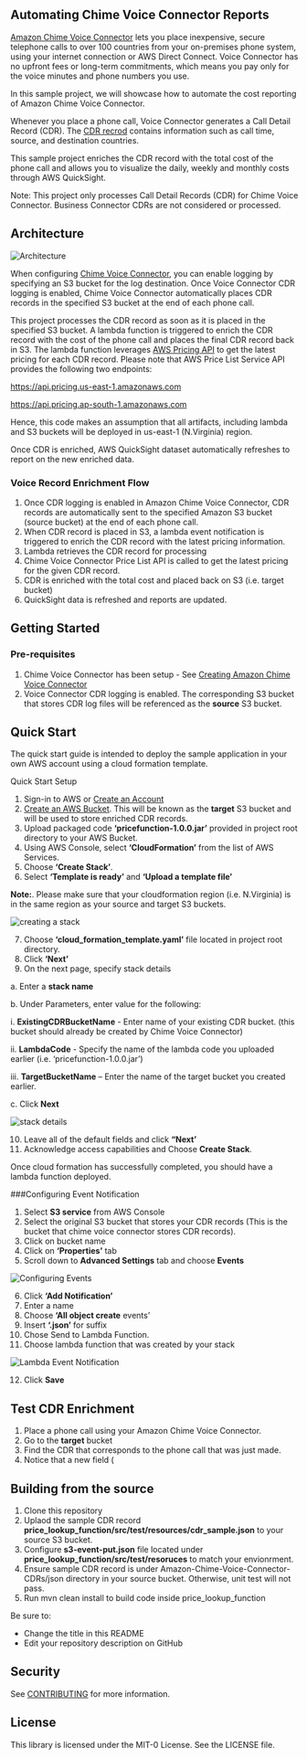 ## Automating Chime Voice Connector Reports

[Amazon Chime Voice Connector](https://aws.amazon.com/chime/voice-connector) lets you place inexpensive, secure telephone calls to over 100 countries from your on-premises phone system, using your internet connection or AWS Direct Connect. Voice Connector has no upfront fees or long-term commitments, which means you pay only for the voice minutes and phone numbers you use.  

In this sample project, we will showcase how to automate the cost reporting of Amazon Chime Voice Connector. 

Whenever you place a phone call, Voice Connector generates a Call Detail Record (CDR).  The [CDR recrod](https://docs.aws.amazon.com/chime/latest/ag/manage-global.html#call-detail.html) contains information such as call time, source, and destination countries.  

This sample project enriches the CDR record with the total cost of the phone call and allows you to visualize the daily, weekly and monthly costs through AWS QuickSight.

Note: This project only processes Call Detail Records (CDR) for Chime Voice Connector.   Business Connector CDRs are not considered or processed. 

## Architecture

![Architecture](images/architecture.png)

When configuring [Chime Voice Connector](https://docs.aws.amazon.com/chime/latest/ag/voice-connectors.html), you can enable logging by specifying an S3 bucket for the log destination.  Once Voice Connector CDR logging is enabled, Chime Voice Connector automatically places CDR records in the specified S3 bucket at the end of each phone call.  

This project processes the CDR record as soon as it is placed in the specified S3 bucket. A lambda function is triggered to enrich the CDR record with the cost of the phone call and places the final CDR record back in S3.  The lambda function leverages [AWS Pricing API](https://docs.aws.amazon.com/awsaccountbilling/latest/aboutv2/using-pelong.html) to get the latest pricing for each CDR record.  Please note that AWS Price List Service API provides the following two endpoints:

https://api.pricing.us-east-1.amazonaws.com

https://api.pricing.ap-south-1.amazonaws.com

Hence, this code makes an assumption that all artifacts, including lambda and S3 buckets will be deployed in us-east-1 (N.Virginia) region. 

Once CDR is enriched, AWS QuickSight dataset automatically refreshes to report on the new enriched data.  

### Voice Record Enrichment Flow

1.	Once CDR logging is enabled in Amazon Chime Voice Connector, CDR records are automatically sent to the specified Amazon S3 bucket (source bucket) at the end of each phone call.  
2.	When CDR record is placed in S3, a lambda event notification is triggered to enrich the CDR record with the latest pricing information.
3.	Lambda retrieves the CDR record for processing
4.	Chime Voice Connector Price List API is called to get the latest pricing for the given CDR record.
5.	CDR is enriched with the total cost and placed back on S3 (i.e. target bucket)
6.	QuickSight data is refreshed and reports are updated.


## Getting Started

### Pre-requisites
1. Chime Voice Connector has been setup - See [Creating Amazon Chime Voice Connector](https://docs.aws.amazon.com/chime/latest/ag/create-voicecon.html)
2. Voice Connector CDR logging is enabled.  The corresponding S3 bucket that stores CDR log files will be referenced as the **source** S3 bucket.

## Quick Start
The quick start guide is intended to deploy the sample application in your own AWS account using a cloud formation template.

Quick Start Setup
1.	Sign-in to AWS or [Create an Account](https://us-west-2.console.aws.amazon.com)
2.	[Create an AWS Bucket](https://docs.aws.amazon.com/AmazonS3/latest/gsg/CreatingABucket.html).  This will be known as the **target** S3 bucket and will be used to store enriched CDR records.
3.	Upload packaged code **‘pricefunction-1.0.0.jar’** provided in project root directory to your AWS Bucket.
4.	Using AWS Console, select **‘CloudFormation’** from the list of AWS Services.
5.	Choose **‘Create Stack’**.  
6.	Select **‘Template is ready’** and **‘Upload a template file’**

**Note:**. Please make sure that your cloudformation region (i.e. N.Virginia) is in the same region as your source and target S3 buckets.

![creating a stack](images/creating_a_stack.png)

7.	Choose **‘cloud_formation_template.yaml’** file located in project root directory.
8.	Click **‘Next’**
9.	On the next page, specify stack details

a.	Enter a **stack name**

b.	Under Parameters, enter value for the following:

i.	**ExistingCDRBucketName** - Enter name of your existing CDR bucket. (this bucket should already be created by Chime Voice Connector)

ii.	**LambdaCode** - Specify the name of the lambda code you uploaded earlier (i.e. ‘pricefunction-1.0.0.jar’)

iii.	**TargetBucketName** – Enter the name of the target bucket you created earlier.

c.	Click **Next**

![stack details](images/stack_details.png)

10.	Leave all of the default fields and click **“Next’**
11.	Acknowledge access capabilities and Choose **Create Stack**.

Once cloud formation has successfully completed, you should have a lambda function deployed.  

###Configuring Event Notification

1.	Select **S3 service** from AWS Console
2.	Select the original S3 bucket that stores your CDR records (This is the bucket that chime voice connector stores CDR records).
3.	Click on bucket name
4.	Click on **‘Properties’** tab
5.	Scroll down to **Advanced Settings** tab and choose **Events**

![Configuring Events](images/s3_event_settings.png)

6.	Click **‘Add Notification’**
7.	Enter a name
8.	Choose **‘All object create** events’
9.	Insert **‘.json’** for suffix
10.	Chose Send to Lambda Function.
11.	Choose lambda function that was created by your stack

![Lambda Event Notification](images/put_object_s3.png)

12. Click **Save**

## Test CDR Enrichment
1. Place a phone call using your Amazon Chime Voice Connector. 
2. Go to the **target** bucket
3. Find the CDR that corresponds to the phone call that was just made.
4. Notice that a new field (


## Building from the source
1. Clone this repository
2. Uplaod the sample CDR record **price_lookup_function/src/test/resources/cdr_sample.json** to your source S3 bucket.
4. Configure **s3-event-put.json** file located under **price_lookup_function/src/test/resoruces** to match your envionrment. 
5. Ensure sample CDR record is under Amazon-Chime-Voice-Connector-CDRs/json directory in your source bucket.  Otherwise, unit test will not pass.
6. Run mvn clean install to build code inside price_lookup_function

   

Be sure to:

* Change the title in this README
* Edit your repository description on GitHub

## Security

See [CONTRIBUTING](CONTRIBUTING.md#security-issue-notifications) for more information.

## License

This library is licensed under the MIT-0 License. See the LICENSE file.

